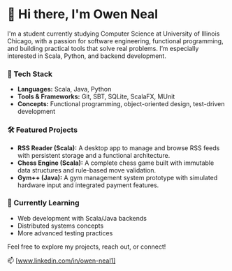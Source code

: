 # 👋 Hi there, I'm Owen Neal

I'm a student currently studying Computer Science at University of Illinois Chicago, with a passion for software engineering, functional programming, and building practical tools that solve real problems. I’m especially interested in Scala, Python, and backend development.

### 🔧 Tech Stack
- **Languages:** Scala, Java, Python
- **Tools & Frameworks:** Git, SBT, SQLite, ScalaFX, MUnit
- **Concepts:** Functional programming, object-oriented design, test-driven development

### 🛠️ Featured Projects
- **RSS Reader (Scala):** A desktop app to manage and browse RSS feeds with persistent storage and a functional architecture.
- **Chess Engine (Scala):** A complete chess game built with immutable data structures and rule-based move validation.
- **Gym++ (Java):** A gym management system prototype with simulated hardware input and integrated payment features.

### 🌱 Currently Learning
- Web development with Scala/Java backends
- Distributed systems concepts
- More advanced testing practices

Feel free to explore my projects, reach out, or connect!

📫 [www.linkedin.com/in/owen-neal1]

